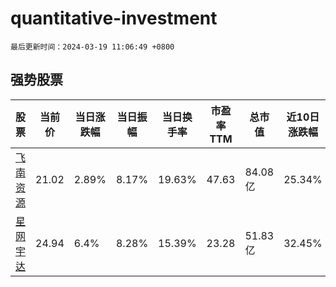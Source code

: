 # quantitative-investment

`最后更新时间：2024-03-19 11:06:49 +0800`

## 强势股票

|股票|当前价|当日涨跌幅|当日振幅|当日换手率|市盈率TTM|总市值|近10日涨跌幅|
|----|----|----|----|----|----|----|----|
|[飞南资源](https://xueqiu.com/S/SZ301500)|21.02|2.89%|8.17%|19.63%|47.63|84.08亿|25.34%|
|[星网宇达](https://xueqiu.com/S/SZ002829)|24.94|6.4%|8.28%|15.39%|23.28|51.83亿|32.45%|
